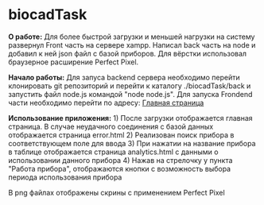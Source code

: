 # biocadTask

**О работе:** Для более быстрой загрузки и меньшей нагрузки на систему развернул Front часть на сервере xampp.
Написал back часть на node и добавил к ней json файл с базой приборов. Для вёрстки использовал браузерное расширение Perfect Pixel.

**Начало работы:** Для запуса backend сервера необходимо перейти клонировать git репозиторий и перейти к каталогу ./biocadTask/back и запустить файл node.js командой "node node.js". Для запуска Frondend части необходимо перейти по адресу:  [Главная страница](https://llladno.github.io/biocadTask/public/main.html)

**Использование приложения:** 1) После загрузки отображается главная страница. В случае неудачного соединения с базой данных отображается страница error.html
2) Реализован поиск прибора в соответствующем поле для ввода
3) При нажатии на название прибора в таблице отображается страница analytics.html с данными о использовании данного прибора
4) Нажав на стрелочку у пункта "Работа прибора", отображаются кнопки с возможность выбора периода использования прибора

В png файлах отображены скрины с применением Perfect Pixel
